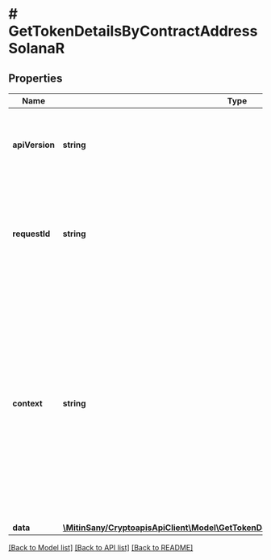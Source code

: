 # # GetTokenDetailsByContractAddressSolanaR

## Properties

Name | Type | Description | Notes
------------ | ------------- | ------------- | -------------
**apiVersion** | **string** | Specifies the version of the API that incorporates this endpoint. |
**requestId** | **string** | Defines the ID of the request. The &#x60;requestId&#x60; is generated by Crypto APIs and it&#39;s unique for every request. |
**context** | **string** | In batch situations the user can use the context to correlate responses with requests. This property is present regardless of whether the response was successful or returned as an error. &#x60;context&#x60; is specified by the user. | [optional]
**data** | [**\MitinSany/CryptoapisApiClient\Model\GetTokenDetailsByContractAddressSolanaRData**](GetTokenDetailsByContractAddressSolanaRData.md) |  |

[[Back to Model list]](../../README.md#models) [[Back to API list]](../../README.md#endpoints) [[Back to README]](../../README.md)
